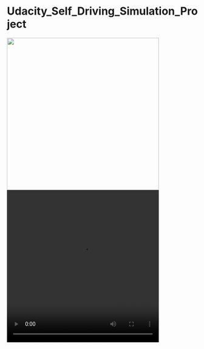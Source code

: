 # Udacity_Self_Driving_Simulation_Project

<img height="400px" width="400px" src="udacity_trimmed.mp4"/>

<video height="400px" width="400px" src="udacity_trimmed.mp4"/>


<img height="400px" width="400px" src="https://j.gifs.com/r8zLL4.gif"/>

<video height="400px" width="400px" src="https://j.gifs.com/r8zLL4.gif"/>


[![Demo CountPages alpha](https://j.gifs.com/r8zLL4.gif)](https://j.gifs.com/r8zLL4.gif)

<div class="row post-image-bg" markdown="0">
    <video width="99%" height="540" autoplay loop muted markdown="1">
        <source src="./udacity_trimmed.mp4" type="video/mp4" markdown="1" >
        <source src="./udacity_trimmed.mp4" type="video/webm" markdown="1">
    </video>
</div>

<iframe src='//gifs.com/embed/r8zLL4' frameborder='0' scrolling='no' width='640px' height='352px' style='-webkit-backface-visibility: hidden;-webkit-transform: scale(1);' ></iframe>
